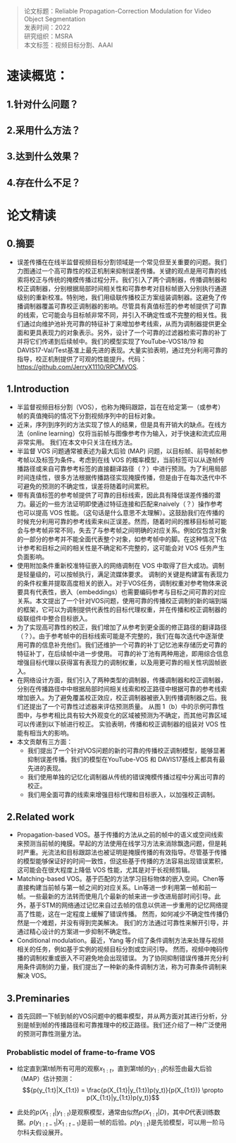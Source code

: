 >论文标题：Reliable Propagation-Correction Modulation for Video Object Segmentation  
发表时间：2022  
研究组织：MSRA    
本文标签：视频目标分割、AAAI


# 速读概览：
## 1.针对什么问题？ 

## 2.采用什么方法？  

## 3.达到什么效果？  

## 4.存在什么不足？



# 论文精读
## 0.摘要
* 误差传播在在线半监督视频目标分割领域是一个常见但至关重要的问题。我们力图通过一个高可靠性的校正机制来抑制误差传播。关键的观点是用可靠的线索将校正与传统的掩模传播过程分开。我们引入了两个调制器，传播调制器和校正调制器，分别根据局部时间相关性和可靠参考对目标帧嵌入分别执行通道级别的重新校准。特别地，我们用级联传播校正方案组装调制器。这避免了传播调制器覆盖可靠校正调制器的影响。尽管具有真值标签的参考帧提供了可靠的线索，它可能会与目标帧非常不同，并引入不确定性或不完整的相关性。我们通过向维护池补充可靠的特征补丁来增加参考线索，从而为调制器提供更全面和更具表现力的对象表示。另外，设计了一个可靠的过滤器检索可靠的补丁并将它们传递到后续帧中。我们的模型实现了YouTube-VOS18/19 和 DAVIS17-Val/Test基准上最先进的表现。大量实验表明，通过充分利用可靠的指导，校正机制提供了可观的性能提升。代码：https://github.com/JerryX1110/RPCMVOS.

## 1.Introduction
* 半监督视频目标分割（VOS），也称为掩码跟踪，旨在在给定第一（或参考）帧的真值掩码的情况下分割视频序列中的目标对象。
* 近来，序列到序列的方法实现了惊人的结果，但是具有开销大的缺点。在线方法（online learning）仅将当前帧与图像参考作为输入，对于快速和流式应用非常实用。 我们在本文中只关注在线方法。
* 半监督 VOS 问题通常被表述为最大后验 (MAP) 问题，以目标帧、前导帧和参考帧以及标签为条件。考虑到在线 VOS 的概率模型，当前标签可以从逐帧传播路径或来自可靠参考标签的直接翻译路径（？）中进行预测。为了利用局部时间连续性，很多方法根据传播路径实现掩膜传播，但是由于在每次迭代中不可避免的预测的不确定性，误差将随着时间累积。
* 带有真值标签的参考帧提供了可靠的目标线索，因此具有降低误差传播的潜力。最近的一些方法证明即使通过特征连接和匹配来naively（？）操作参考也可以提高 VOS 性能。（这句话是什么意思不太理解）。这鼓励我们在传播的时候充分利用可靠的参考线索来纠正误差。然而，随着时间的推移目标帧可能会与参考帧非常不同，失去了与参考帧之间明确的对应关系。例如仅包含对象的一部分的参考并不能全面代表整个对象，如参考帧中的脚。在这种情况下估计参考和目标之间的相关性是不确定和不完整的，这可能会对 VOS 任务产生负面影响。
* 使用附加条件重新校准特征嵌入的网络调制在 VOS 中取得了巨大成功。调制是轻量级的，可以按帧执行，满足流媒体要求。 调制的关键是构建富有表现力的条件权重并提取高度相关的嵌入。对于VOS任务，调制权重对参考物体来说要具有代表性，嵌入（embeddings）也需要编码参考与目标之间可靠的对应关系。本文提出了一个针对VOS问题，使用可靠的传播校正调制的新的端到端的框架，它可以为调制提供代表性的目标代理权重，并在传播和校正调制器的级联组件中整合目标嵌入。
* 为了实现高可靠性的校正，我们增加了从参考到更全面的修正路径的翻译路径（？）。由于参考帧中的目标线索可能是不完整的，我们在每次迭代中逐渐使用可靠的信息补充他们。我们还维护一个可靠的补丁记忆池来存储历史可靠的特征补丁，在后续帧中进一步使用。 可靠的补丁池有两种用途，即用综合信息增强目标代理以获得富有表现力的调制权重，以及用更可靠的相关性巩固帧嵌入。
* 在网络设计方面，我们引入了两种类型的调制器，传播调制器和校正调制器，分别在传播路径中中根据局部时间相关线索和校正路径中根据可靠的参考线索增加嵌入。为了避免覆盖校正效应，校正调制器被嵌入到传播调制器之后。我们还提出了一个可靠性过滤器来评估预测质量。 从图 1（b）中的示例可靠性图中，与参考相比具有较大外观变化的区域被预测为不确定，而其他可靠区域可以传递到以下帧进行校正。 实验表明，传播和校正调制器的组装对 VOS 性能有相当大的影响。 
* 本文贡献有三方面：
  * 我们提出了一个针对VOS问题的新的可靠的传播校正调制模型，能够显著抑制误差传播。我们的模型在YouTube-VOS 和 DAVIS17基线上都具有最先进的表现。
  * 我们使用单独的记忆化调制器从传统的错误掩模传播过程中分离出可靠的校正。
  * 我们用全面可靠的线索来增强目标代理和目标嵌入，以加强校正调制。


## 2.Related work
* Propagation-based VOS。基于传播的方法从之前的帧中的语义或空间线索来预测当前帧的掩膜。早起的方法使用在线学习方法来消除飘逸问题，但是耗时严重。光流法和目标跟踪法也被证明是掩膜传播的有效指导。尽管基于传播的模型能够保证好的时间一致性，但这些基于传播的方法容易出现错误累积，这可能会在很大程度上降低 VOS 性能，尤其是对于长视频剪辑。
* Matching-based VOS。基于匹配的方法学习目标物体的嵌入空间。Chen等直接构建当前帧与第一帧之间的对应关系。Lin等进一步利用第一帧和前一帧。一些最新的方法转而使用几个最新的帧来进一步改进局部时间引导。此外，基于STM的网络通过记忆来自过去帧的信息以供进一步重用的记忆网络提高了性能，这在一定程度上缓解了错误传播。 然而，如何减少不确定性传播仍然是一个难题，并没有得到完美解决。 我们的方法通过可靠性来解开引导，并通过精心设计的方案进一步抑制不确定性。
* Conditional modulation。最近，Yang 等介绍了条件调制方法来处理与视频相关的任务，例如基于实例的视频目标分割或空间引导。 然而，视频中掩码传播的调制权重或嵌入不可避免地会出现错误。 为了协同抑制错误传播并充分利用条件调制的力量，我们提出了一种新的条件调制方法，称为可靠条件调制来解决 VOS。

## 3.Preminaries
* 首先回顾一下帧到帧的VOS问题中的概率模型，并从两方面对其进行分析，分别是帧到帧的传播路径和可靠推理中的校正路径。我们还介绍了一种广泛使用的预测可靠性测量方法。

### Probablistic model of frame-to-frame VOS
* 给定直到第t帧所有可用的观察${x_{1:t}}$，直到第t帧的${y_{1:t}}$的标签由最大后验（MAP）估计预测：
  $${p(y_{1:t}|X_{1:t}) = \frac{p(X_{1:t}|y_{1:t})p(y_t)}{p(X_{1:t})} \propto p(X_{1:t}|y_{1:t})p(y_t)}$$

* 此处的${p(X_{1:t}|y_{1:t})}$是观察模型，通常由似然${p(X_{1:t}|D)}$，其中${D}$代表训练数据。${p(y_{1:t-1}|X_{1:t-1})}$是前一帧的后验。${p(y_{1:t})}$是先验模型，可以用一阶马尔科夫假设展开。
